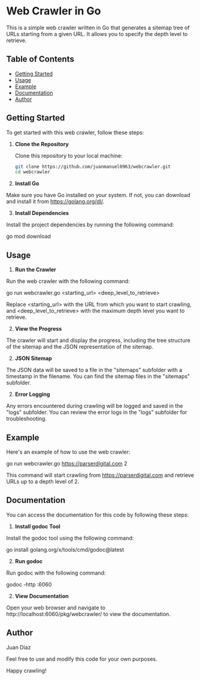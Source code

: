 <!-- BEGIN_TF_DOCS -->

# Web Crawler in Go

This is a simple web crawler written in Go that generates a sitemap tree of URLs starting from a given URL. It allows you to specify the depth level to retrieve.

## Table of Contents

- [Getting Started](#getting-started)
- [Usage](#usage)
- [Example](#example)
- [Documentation](#documentation)
- [Author](#author)

## Getting Started

To get started with this web crawler, follow these steps:

1. **Clone the Repository**

   Clone this repository to your local machine:

   ```sh
   git clone https://github.com/juanmanuel0963/webcrawler.git
   cd webcrawler

2. **Install Go**

Make sure you have Go installed on your system. If not, you can download and install it from https://golang.org/dl/.

3. **Install Dependencies**

Install the project dependencies by running the following command:

go mod download

## Usage

1. **Run the Crawler**

Run the web crawler with the following command:

go run webcrawler.go <starting_url> <deep_level_to_retrieve>

Replace <starting_url> with the URL from which you want to start crawling, and <deep_level_to_retrieve> with the maximum depth level you want to retrieve.

2. **View the Progress**

The crawler will start and display the progress, including the tree structure of the sitemap and the JSON representation of the sitemap.


2. **JSON Sitemap**

The JSON data will be saved to a file in the "sitemaps" subfolder with a timestamp in the filename.
You can find the sitemap files in the "sitemaps" subfolder.

2. **Error Logging**

Any errors encountered during crawling will be logged and saved in the "logs" subfolder.
You can review the error logs in the "logs" subfolder for troubleshooting.

## Example

Here's an example of how to use the web crawler:

go run webcrawler.go https://parserdigital.com 2

This command will start crawling from https://parserdigital.com and retrieve URLs up to a depth level of 2.

## Documentation

You can access the documentation for this code by following these steps:

1. **Install godoc Tool**

Install the godoc tool using the following command:

go install golang.org/x/tools/cmd/godoc@latest

2. **Run godoc**

Run godoc with the following command:

godoc -http :6060

2. **View Documentation**

Open your web browser and navigate to http://localhost:6060/pkg/webcrawler/ to view the documentation.

## Author

Juan Diaz

Feel free to use and modify this code for your own purposes.

Happy crawling!


